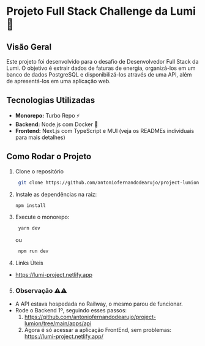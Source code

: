 # Projeto Full Stack Challenge da Lumi 🚀

## Visão Geral
Este projeto foi desenvolvido para o desafio de Desenvolvedor Full Stack da Lumi. O objetivo é extrair dados de faturas de energia, organizá-los em um banco de dados PostgreSQL e disponibilizá-los através de uma API, além de apresentá-los em uma aplicação web.

## Tecnologias Utilizadas
- **Monorepo:** Turbo Repo ⚡
- **Backend:** Node.js com Docker 🐳
- **Frontend:** Next.js com TypeScript e MUI (veja os READMEs individuais para mais detalhes)

## Como Rodar o Projeto
1. Clone o repositório
   ```bash
    git clone https://github.com/antoniofernandodearujo/project-lumion
   ```
3. Instale as dependências na raiz:
   ```bash
   npm install

4. Execute o monorepo:
   ```bash
    yarn dev
   ```
   ou

   ```bash
    npm run dev
    ```
4. Links Úteis
- https://lumi-project.netlify.app

5. ### Observação ⚠️​⚠️​
- A API estava hospedada no Railway, o mesmo parou de funcionar.
- Rode o Backend 1º, seguindo esses passos:
   1. https://github.com/antoniofernandodearujo/project-lumion/tree/main/apps/api
   2. Agora é só acessar a aplicação FrontEnd, sem problemas: https://lumi-project.netlify.app/
